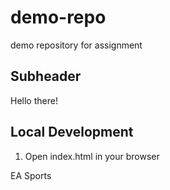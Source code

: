 # demo-repo
demo repository for assignment


## Subheader

Hello there!

## Local Development

1. Open index.html in your browser


EA Sports
